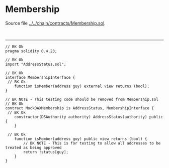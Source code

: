 # Membership

Source file [../../chain/contracts/Membership.sol](../../chain/contracts/Membership.sol).

<br />

<hr />

```solidity
// BK Ok
pragma solidity 0.4.23;

// BK Ok
import "AddressStatus.sol";

// BK Ok
interface MembershipInterface {
 // BK Ok
    function isMember(address guy) external view returns (bool);
}

// BK NOTE - This testing code should be removed from Membership.sol
// BK Ok
contract MockOAXMembership is AddressStatus, MembershipInterface {
 // BK Ok
    constructor(DSAuthority authority) AddressStatus(authority) public {
    }

 // BK Ok
    function isMember(address guy) public view returns (bool) {
        // BK NOTE - This is for testing to allow all addresses to be treated as being approved
        return !status[guy];
    }
}

```
